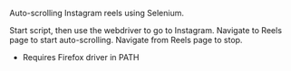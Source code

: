 Auto-scrolling Instagram reels using Selenium.

Start script, then use the webdriver to go to Instagram. Navigate to Reels page to start auto-scrolling. Navigate from Reels page to stop.

- Requires Firefox driver in PATH
